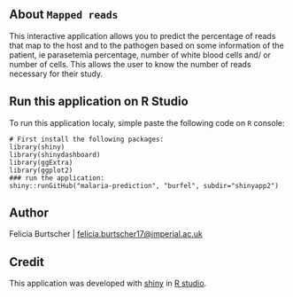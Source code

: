## About `Mapped reads`

This interactive application allows you to predict the percentage of reads that map to the host and to the pathogen based on some information of the patient, ie parasetemia percentage, number of white blood cells and/ or number of cells.
This allows the user to know the number of reads necessary for their study.
 
 ## Run this application on R Studio
 
 To run this application localy, simple paste the following code on `R` console: 
   ```{r} 
 # First install the following packages:
 library(shiny)
 library(shinydashboard)
 library(ggExtra)
 library(ggplot2)
 ### run the application:
 shiny::runGitHub("malaria-prediction", "burfel", subdir="shinyapp2")
 ```
 
 ## Author
 Felicia Burtscher | felicia.burtscher17@imperial.ac.uk
 
 ## Credit
 This application was developed with [shiny](http://shiny.rstudio.com/) in 
 [R studio](https://www.rstudio.com/).
 

 